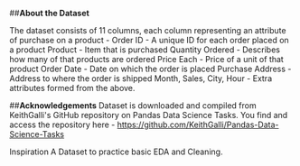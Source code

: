 ##__About the Dataset__

The dataset consists of 11 columns, each column representing an attribute of purchase on a product -
Order ID - A unique ID for each order placed on a product
Product - Item that is purchased
Quantity Ordered - Describes how many of that products are ordered
Price Each - Price of a unit of that product
Order Date - Date on which the order is placed
Purchase Address - Address to where the order is shipped
Month, Sales, City, Hour - Extra attributes formed from the above.

##__Acknowledgements__
Dataset is downloaded and compiled from KeithGalli's GitHub repository on Pandas Data Science Tasks.
You find and access the repository here - https://github.com/KeithGalli/Pandas-Data-Science-Tasks

Inspiration
A Dataset to practice basic EDA and Cleaning.
